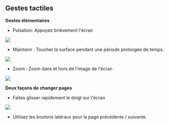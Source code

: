 ## Gestes tactiles

**Gestes élémentaires**
- Pulsation:
Appuyez brièvement l'écran

![](https://camo.githubusercontent.com/8a1a605385ab4126116678757bd133fca34ea6c9/687474703a2f2f7374617469632e656e6572677973697374656d2e636f6d2f696d616765732f6d616e75616c732f33393533302f353335353639623262356233352e6a7067)

-	Maintenir : Toucher la surface pendant une période prolongée de temps.


![](https://camo.githubusercontent.com/a773834656455845bf8b52066e8397a3957324ba/687474703a2f2f7374617469632e656e6572677973697374656d2e636f6d2f696d616765732f6d616e75616c732f33393533302f353335353661656462643165312e6a7067)


-	Zoom : Zoom dans et hors de l'image de l'écran

![](https://camo.githubusercontent.com/123d08d94943648cf48946d49af9f88b12d17de1/687474703a2f2f7374617469632e656e6572677973697374656d2e636f6d2f696d616765732f6d616e75616c732f33393533302f353335353661666334383930302e6a7067)


**Deux façons de changer pages**
- Faites glisser rapidement le doigt sur l'écran

![](https://camo.githubusercontent.com/19a82089a6bd24bb4557d05e1b706dc668d6865b/687474703a2f2f7374617469632e656e6572677973697374656d2e636f6d2f696d616765732f6d616e75616c732f33393533302f353335353661616564313563322e6a7067)


-	Utilisez les boutons latéraux pour la page précédente / suivante.
